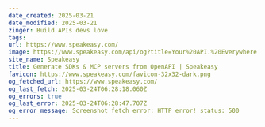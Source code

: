 ```yaml
---
date_created: 2025-03-21
date_modified: 2025-03-21
zinger: Build APIs devs love
tags: 
url: https://www.speakeasy.com/
image: https://www.speakeasy.com/api/og?title=Your%20API.%20Everywhere.
site_name: Speakeasy
title: Generate SDKs & MCP servers from OpenAPI | Speakeasy
favicon: https://www.speakeasy.com/favicon-32x32-dark.png
og_fetched_url: https://www.speakeasy.com/
og_last_fetch: 2025-03-24T06:28:18.060Z
og_errors: true
og_last_error: 2025-03-24T06:28:47.707Z
og_error_message: Screenshot fetch error: HTTP error! status: 500
---
```

